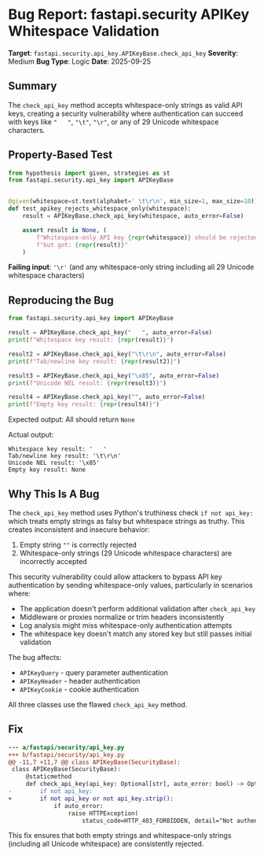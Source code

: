 # Bug Report: fastapi.security APIKey Whitespace Validation

**Target**: `fastapi.security.api_key.APIKeyBase.check_api_key`
**Severity**: Medium
**Bug Type**: Logic
**Date**: 2025-09-25

## Summary

The `check_api_key` method accepts whitespace-only strings as valid API keys, creating a security vulnerability where authentication can succeed with keys like `"   "`, `"\t"`, `"\r"`, or any of 29 Unicode whitespace characters.

## Property-Based Test

```python
from hypothesis import given, strategies as st
from fastapi.security.api_key import APIKeyBase


@given(whitespace=st.text(alphabet=' \t\r\n', min_size=1, max_size=10))
def test_apikey_rejects_whitespace_only(whitespace):
    result = APIKeyBase.check_api_key(whitespace, auto_error=False)

    assert result is None, (
        f"Whitespace-only API key {repr(whitespace)} should be rejected, "
        f"but got: {repr(result)}"
    )
```

**Failing input**: `'\r'` (and any whitespace-only string including all 29 Unicode whitespace characters)

## Reproducing the Bug

```python
from fastapi.security.api_key import APIKeyBase

result = APIKeyBase.check_api_key("   ", auto_error=False)
print(f"Whitespace key result: {repr(result)}")

result2 = APIKeyBase.check_api_key("\t\r\n", auto_error=False)
print(f"Tab/newline key result: {repr(result2)}")

result3 = APIKeyBase.check_api_key("\x85", auto_error=False)
print(f"Unicode NEL result: {repr(result3)}")

result4 = APIKeyBase.check_api_key("", auto_error=False)
print(f"Empty key result: {repr(result4)}")
```

Expected output: All should return `None`

Actual output:
```
Whitespace key result: '   '
Tab/newline key result: '\t\r\n'
Unicode NEL result: '\x85'
Empty key result: None
```

## Why This Is A Bug

The `check_api_key` method uses Python's truthiness check `if not api_key:` which treats empty strings as falsy but whitespace strings as truthy. This creates inconsistent and insecure behavior:

1. Empty string `""` is correctly rejected
2. Whitespace-only strings (29 Unicode whitespace characters) are incorrectly accepted

This security vulnerability could allow attackers to bypass API key authentication by sending whitespace-only values, particularly in scenarios where:
- The application doesn't perform additional validation after `check_api_key`
- Middleware or proxies normalize or trim headers inconsistently
- Log analysis might miss whitespace-only authentication attempts
- The whitespace key doesn't match any stored key but still passes initial validation

The bug affects:
- `APIKeyQuery` - query parameter authentication
- `APIKeyHeader` - header authentication
- `APIKeyCookie` - cookie authentication

All three classes use the flawed `check_api_key` method.

## Fix

```diff
--- a/fastapi/security/api_key.py
+++ b/fastapi/security/api_key.py
@@ -11,7 +11,7 @@ class APIKeyBase(SecurityBase):
 class APIKeyBase(SecurityBase):
     @staticmethod
     def check_api_key(api_key: Optional[str], auto_error: bool) -> Optional[str]:
-        if not api_key:
+        if not api_key or not api_key.strip():
             if auto_error:
                 raise HTTPException(
                     status_code=HTTP_403_FORBIDDEN, detail="Not authenticated"
```

This fix ensures that both empty strings and whitespace-only strings (including all Unicode whitespace) are consistently rejected.